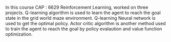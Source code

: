 In this course CAP : 6629 Reinforcement Learning, worked on three projects. Q-learning algorithm is used to learn the agent to reach the goal state in the grid world maze environment. Q-learning Neural network is used to get the optimal policy. Actor critic algorithm is another method used to train the agent to reach the goal by policy evalaution and value function optimization.
